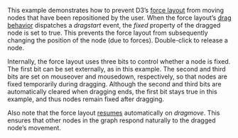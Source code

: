 This example demonstrates how to prevent D3’s [force layout](https://github.com/mbostock/d3/wiki/Force-Layout) from moving nodes that have been repositioned by the user. When the force layout’s [drag behavior](https://github.com/mbostock/d3/wiki/Drag-Behavior) dispatches a _dragstart_ event, the _fixed_ property of the dragged node is set to true. This prevents the force layout from subsequently changing the position of the node (due to forces). Double-click to release a node.

Internally, the force layout uses three bits to control whether a node is fixed. The first bit can be set externally, as in this example. The second and third bits are set on mouseover and mousedown, respectively, so that nodes are fixed temporarily during dragging. Although the second and third bits are automatically cleared when dragging ends, the first bit stays true in this example, and thus nodes remain fixed after dragging.

Also note that the force layout [resumes](https://github.com/mbostock/d3/wiki/Force-Layout#wiki-resume) automatically on _dragmove_. This ensures that other nodes in the graph respond naturally to the dragged node’s movement.
